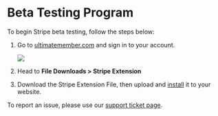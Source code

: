 # Beta Testing Program

<p>
	To begin Stripe beta testing, follow the steps below:
</p>
<ol>
	<li>Go to <a href="http://ultimatemember.com/">ultimatemember.com</a> and sign in&nbsp;to your account.<br>
	<p>
		<img class="noBdr" src="https://s3.amazonaws.com/helpscout.net/docs/assets/561c96629033600a7a36d662/images/65111ea0638c3422caf9cc65/file-1zRRYgXppW.png">
	</p>
	</li>
	<li>
	<p>
		Head to 
		<strong>File Downloads &gt; Stripe Extension</strong>
	</p>
	</li>
	<li>
	<p>
		<strong></strong>Download the Stripe Extension File, then upload and <a href="https://docs.ultimatemember.com/article/27-installing-an-extension">install</a> it to your website.<br>
	</p>
	</li>
</ol>

To report an issue, please use our [support ticket page](http://ultimatemember.com/).